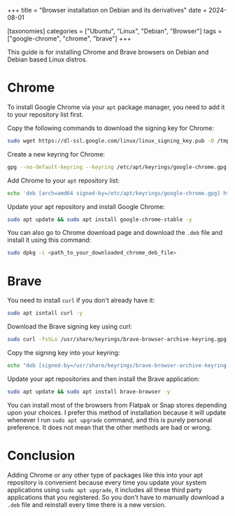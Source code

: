 +++
title = "Browser installation on Debian and its derivatives"
date = 2024-08-01

[taxonomies]
categories = ["Ubuntu", "Linux", "Debian", "Browser"]
tags = ["google-chrome", "chrome", "brave"]
+++

This guide is for installing Chrome and Brave browsers on Debian and Debian based Linux distros.

<!-- more -->

# Chrome

To install Google Chrome via your `apt` package manager, you need to add it to your repository list first.

Copy the following commands to download the signing key for Chrome:

```bash
sudo wget https://dl-ssl.google.com/linux/linux_signing_key.pub -O /tmp/google.pub
```

Create a new keyring for Chrome:

```bash
gpg --no-default-keyring --keyring /etc/apt/keyrings/google-chrome.gpg --import /tmp/google.pub
```

Add Chrome to your `apt` repository list:

```bash
echo 'deb [arch=amd64 signed-by=/etc/apt/keyrings/google-chrome.gpg] http://dl.google.com/linux/chrome/deb/ stable main' | sudo tee /etc/apt/sources.list.d/google-chrome.list
```

Update your apt repository and install Google Chrome:

```bash
sudo apt update && sudo apt install google-chrome-stable -y
```

You can also go to Chrome download page and download the `.deb` file and install it using this command:

```bash
sudo dpkg -i <path_to_your_downloaded_chrome_deb_file>
```

# Brave

You need to install `curl` if you don't already have it:

```bash
sudo apt isntall curl -y
```

Download the Brave signing key using curl:

```bash
sudo curl -fsSLo /usr/share/keyrings/brave-browser-archive-keyring.gpg https://brave-browser-apt-release.s3.brave.com/brave-browser-archive-keyring.gpg
```

Copy the signing key into your keyring:

```bash
echo "deb [signed-by=/usr/share/keyrings/brave-browser-archive-keyring.gpg] https://brave-browser-apt-release.s3.brave.com/ stable main"|sudo tee /etc/apt/sources.list.d/brave-browser-release.list
```

Update your apt repositories and then install the Brave application:

```bash
sudo apt update && sudo apt install brave-browser -y
```

You can install most of the browsers from Flatpak or Snap stores depending upon your choices. I prefer this method of installation because it will update whenever I run `sudo apt upgrade` command, and this is purely personal preference. It does not mean that the other methods are bad or wrong.

# Conclusion

Adding Chrome or any other type of packages like this into your apt repository is convenient because every time you update your system applications using `sudo apt upgrade`, it includes all these third party applications that you registered. So you don't have to manually download a `.deb` file and reinstall every time there is a new version.

